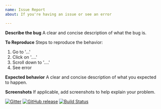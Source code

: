 ```yaml
---
name: Issue Report
about: If you're having an issue or see an error

---
```


**Describe the bug**
A clear and concise description of what the bug is.

**To Reproduce**
Steps to reproduce the behavior:
1. Go to '...'
2. Click on '....'
3. Scroll down to '....'
4. See error

**Expected behavior**
A clear and concise description of what you expected to happen.

**Screenshots**
If applicable, add screenshots to help explain your problem.

[![Gitter](https://img.shields.io/gitter/room/nwjs/nw.js.svg)](https://gitter.im/statup-app/general) [![GitHub release](https://img.shields.io/github/release/hunterlong/statup.svg)](https://github.com/hunterlong/statping/releases/latest) [![Build Status](https://travis-ci.com/hunterlong/statup.svg?branch=master)](https://travis-ci.com/hunterlong/statup)
